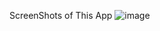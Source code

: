 ScreenShots of This App
![image](https://user-images.githubusercontent.com/60372262/172761329-04e8abbb-e8eb-4015-84db-396c7a100819.png)
